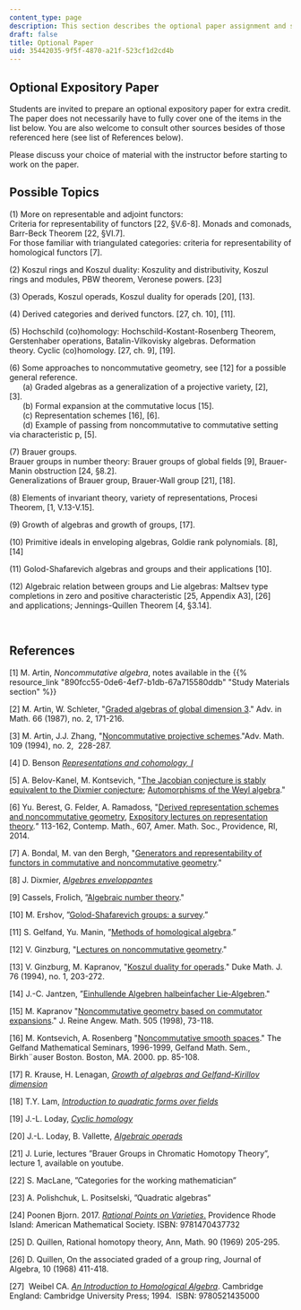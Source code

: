 ```yaml
---
content_type: page
description: This section describes the optional paper assignment and suggested topics.
draft: false
title: Optional Paper
uid: 35442035-9f5f-4870-a21f-523cf1d2cd4b
---
```

## Optional Expository Paper

Students are invited to prepare an optional expository paper for extra credit. The paper does not necessarily have to fully cover one of the items in the list below. You are also welcome to consult other sources besides of those referenced here (see list of References below).  

Please discuss your choice of material with the instructor before starting to work on the paper. 

## Possible Topics

(1) More on representable and adjoint functors:                   
Criteria for representability of functors \[22, §V.6-8\]. Monads and comonads, Barr-Beck Theorem \[22, §VI.7\].                  
For those familiar with triangulated categories: criteria for representability of homological functors \[7\].    

(2) Koszul rings and Koszul duality: Koszulity and distributivity, Koszul rings and modules, PBW theorem, Veronese powers. \[23\]    

(3) Operads, Koszul operads, Koszul duality for operads \[20\], \[13\].    

(4) Derived categories and derived functors. \[27, ch. 10\], \[11\].    

(5) Hochschild (co)homology: Hochschild-Kostant-Rosenberg Theorem, Gerstenhaber operations, Batalin-Vilkovisky algebras. Deformation theory. Cyclic (co)homology. \[27, ch. 9\], \[19\].    

(6) Some approaches to noncommutative geometry, see \[12\] for a possible general reference.                          
      (a) Graded algebras as a generalization of a projective variety, \[2\], \[3\].                          
      (b) Formal expansion at the commutative locus \[15\].                          
      (c) Representation schemes \[16\], \[6\].                          
      (d) Example of passing from noncommutative to commutative setting via characteristic p, \[5\].    

(7) Brauer groups.                          
Brauer groups in number theory: Brauer groups of global fields \[9\], Brauer-Manin obstruction \[24, §8.2\].                          
Generalizations of Brauer group, Brauer-Wall group \[21\], \[18\].    

(8) Elements of invariant theory, variety of representations, Procesi Theorem, \[1, V.13-V.15\].    

(9) Growth of algebras and growth of groups, \[17\].    

(10) Primitive ideals in enveloping algebras, Goldie rank polynomials. \[8\], \[14\]    

(11) Golod-Shafarevich algebras and groups and their applications \[10\].    

(12) Algebraic relation between groups and Lie algebras: Maltsev type completions in zero and positive characteristic \[25, Appendix A3\], \[26\] and applications; Jennings-Quillen Theorem \[4, §3.14\].

 

## References    

\[1\] M. Artin, *Noncommutative algebra*, notes available in the {{% resource_link "890fcc55-0de6-4ef7-b1db-67a715580ddb" "Study Materials section" %}}

\[2\] M. Artin, W. Schleter, "[Graded algebras of global dimension 3](https://www.sciencedirect.com/science/article/pii/000187088790034X)." Adv. in Math. 66 (1987), no. 2, 171-216.

\[3\] M. Artin, J.J. Zhang, "[Noncommutative projective schemes](https://www.sciencedirect.com/science/article/pii/S0001870884710875)."Adv. Math. 109 (1994), no. 2,  228-287.   

\[4\] D. Benson [*Representations and cohomology, I*](https://www.worldcat.org/title/715181042)

\[5\] A. Belov-Kanel, M. Kontsevich, "[The Jacobian conjecture is stably equivalent to the Dixmier conjecture](https://arxiv.org/abs/math/0512171); [Automorphisms of the Weyl algebra](https://arxiv.org/abs/math/0512169)." 

\[6\] Yu. Berest, G. Felder, A. Ramadoss, "[Derived representation schemes and noncommutative geometry](https://arxiv.org/abs/1304.5314), [Expository lectures on representation theory](https://www.ams.org/books/conm/607/conm607-endmatter.pdf)*."* 113-162, Contemp. Math., 607, Amer. Math. Soc., Providence, RI, 2014.   

\[7\] A. Bondal, M. van den Bergh, "[Generators and representability of functors in commutative and noncommutative geometry](https://arxiv.org/abs/math/0204218)."  

\[8\] J. Dixmier, [*Algebres enveloppantes*](https://www.worldcat.org/title/34319304)  

\[9\] Cassels, Frolich, ”[Algebraic number theory](https://www.worldcat.org/title/34319304)."  

\[10\] M. Ershov, ”[Golod-Shafarevich groups: a survey](https://arxiv.org/abs/1206.0490).”   

\[11\] S. Gelfand, Yu. Manin, ”[Methods of homological algebra](https://www.worldcat.org/title/50693335).”

\[12\] V. Ginzburg, "[Lectures on noncommutative geometry](https://arxiv.org/abs/math/0506603)."

\[13\] V. Ginzburg, M. Kapranov, "[Koszul duality for operads](https://arxiv.org/abs/0709.1228v1)." Duke Math. J. 76 (1994), no. 1, 203-272.   

\[14\] J.-C. Jantzen, ”[Einhullende Algebren halbeinfacher Lie-Algebren](https://www.worldcat.org/title/10192803)." 

\[15\] M. Kapranov "[Noncommutative geometry based on commutator expansions](https://arxiv.org/abs/math/9802041)." J. Reine Angew. Math. 505 (1998), 73-118.   

\[16\] M. Kontsevich, A. Rosenberg "[Noncommutative smooth spaces](https://arxiv.org/abs/math/9812158)." The Gelfand Mathematical Seminars, 1996-1999, Gelfand Math. Sem., Birkh¨auser Boston. Boston, MA. 2000. pp. 85-108.   

\[17\] R. Krause, H. Lenagan, [*Growth of algebras and Gelfand-Kirillov dimension*](https://www.ams.org/books/gsm/022/)   

\[18\] T.Y. Lam, [*Introduction to quadratic forms over fields*](https://www.worldcat.org/title/56809496)   

\[19\] J.-L. Loday, [*Cyclic homology*](https://link.springer.com/chapter/10.1007/978-3-662-21739-9_3)

\[20\] J.-L. Loday, B. Vallette, [*Algebraic operads*](https://www.worldcat.org/title/806458693)

\[21\] J. Lurie, lectures ”Brauer Groups in Chromatic Homotopy Theory”, lecture 1, available on youtube.   

\[22\] S. MacLane, ”Categories for the working mathematician”   

\[23\] A. Polishchuk, L. Positselski, ”Quadratic algebras”   

\[24\] Poonen Bjorn. 2017. [*Rational Points on Varieties*.](https://www.worldcat.org/title/987437380) Providence Rhode Island: American Mathematical Society. ISBN: 9781470437732

\[25\] D. Quillen, Rational homotopy theory, Ann, Math. 90 (1969) 205-295.   

\[26\] D. Quillen, On the associated graded of a group ring, Journal of Algebra, 10 (1968) 411-418.   

\[27\]  Weibel CA. [*An Introduction to Homological Algebra*](https://www.worldcat.org/title/27935084). Cambridge England: Cambridge University Press; 1994.  ISBN: 9780521435000